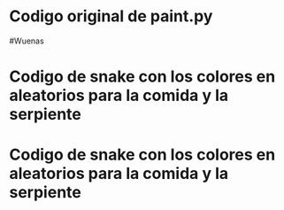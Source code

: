 # Codigo original de paint.py
#Wuenas
# Codigo de snake con los colores en aleatorios para la comida y la serpiente
# Codigo de snake con los colores en aleatorios para la comida y la serpiente

